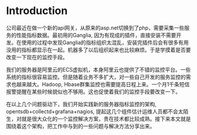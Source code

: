 # Introduction
公司最近在做一个新的api网关，从原来的asp.net切换到了php，需要采集一些服务的性能指标数据。最初用的Ganglia, 因为有现成的插件，直接安装不需要开发。在使用的过程中发现Ganglia的指标组织太混乱，安装完插件后会有很多有用没用的指标都显示在一起。机器多了以后组织起来也比较麻烦。于是学摸着是否要改变一下现在的监控手段。

我们的服务器是阿里云的ECS虚拟机，本身阿里云也提供了不错的监控平台。一些系统的指标很容易监控。但是随着业务不多扩大，对一些自己开发的服务监控的需求也越来越大。Hadoop, Hbase群集监控也需要提高日程上来。一个月1千条短信报警提醒在某些时候貌似也不够用。这也促使着我们的监控手段要改变一下。

在以上几个问题驱动下，我们开始实践新的服务器指标监控的架构, opentsdb+collectd+grafana+nagios, 提起这几个组件估计运维人员都不会太陌生，对就是很大众化的一个监控解决方案，贵在技术都比较成熟。接下来本文就是围绕着这个架构，把工作中与到的一些问题与解决方法分享出来。
